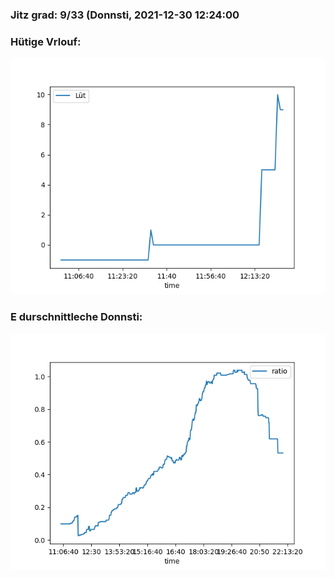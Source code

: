 ### Jitz grad: 9/33 (Donnsti, 2021-12-30 12:24:00

### Hütige Vrlouf:
![Graph](Today.png)

### E durschnittleche Donnsti:
![Graph](Donnsti.png)
